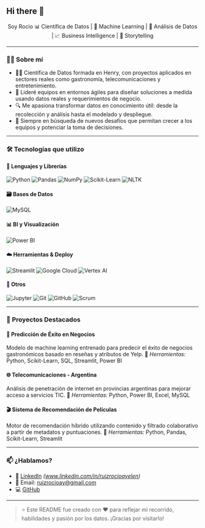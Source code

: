 ## Hi there 👋
<p align="center">
   Soy Rocio
📊 Científica de Datos | 🤖 Machine Learning | 🧠 Análisis de Datos | 📈 Business Intelligence | 🎯 Storytelling
</p>

---

### 🙋‍♀️ Sobre mí

- 👩‍💻 Científica de Datos formada en Henry, con proyectos aplicados en sectores reales como gastronomía, telecomunicaciones y entretenimiento.
- 🤝 Lideré equipos en entornos ágiles para diseñar soluciones a medida usando datos reales y requerimientos de negocio.
- 🔍 Me apasiona transformar datos en conocimiento útil: desde la recolección y análisis hasta el modelado y despliegue.
- 🚀 Siempre en búsqueda de nuevos desafíos que permitan crecer a los equipos y potenciar la toma de decisiones.

---

### 🛠️ Tecnologías que utilizo

#### 🔣 Lenguajes y Librerías

![Python](https://img.shields.io/badge/Python-3776AB?style=flat&logo=python&logoColor=white)
![Pandas](https://img.shields.io/badge/Pandas-150458?style=flat&logo=pandas&logoColor=white)
![NumPy](https://img.shields.io/badge/NumPy-013243?style=flat&logo=numpy&logoColor=white)
![Scikit-Learn](https://img.shields.io/badge/Scikit--Learn-F7931E?style=flat&logo=scikit-learn&logoColor=white)
![NLTK](https://img.shields.io/badge/NLTK-000000?style=flat&logo=nltk&logoColor=white)

#### 🗃️ Bases de Datos

![MySQL](https://img.shields.io/badge/MySQL-4479A1?style=flat&logo=mysql&logoColor=white)

#### 📊 BI y Visualización

![Power BI](https://img.shields.io/badge/Power_BI-F2C811?style=flat&logo=powerbi&logoColor=black)

#### ☁️ Herramientas & Deploy

![Streamlit](https://img.shields.io/badge/Streamlit-FF4B4B?style=flat&logo=streamlit&logoColor=white)
![Google Cloud](https://img.shields.io/badge/Google_Cloud-4285F4?style=flat&logo=googlecloud&logoColor=white)
![Vertex AI](https://img.shields.io/badge/Vertex_AI-34A853?style=flat&logo=googlecloud&logoColor=white)

#### 🧪 Otros

![Jupyter](https://img.shields.io/badge/Jupyter-F37626?style=flat&logo=jupyter&logoColor=white)
![Git](https://img.shields.io/badge/Git-F05032?style=flat&logo=git&logoColor=white)
![GitHub](https://img.shields.io/badge/GitHub-181717?style=flat&logo=github&logoColor=white)
![Scrum](https://img.shields.io/badge/Scrum-6DB33F?style=flat&logo=agile&logoColor=white)

---

### 🚀 Proyectos Destacados

#### 🧠 Predicción de Éxito en Negocios

Modelo de machine learning entrenado para predecir el éxito de negocios gastronómicos basado en reseñas y atributos de Yelp.
📌 *Herramientas:* Python, Scikit-Learn, SQL, Streamlit, Power BI

#### 🌐 Telecomunicaciones - Argentina

Análisis de penetración de internet en provincias argentinas para mejorar acceso a servicios TIC.
📌 *Herramientas:* Python, Power BI, Excel, MySQL

#### 🎬 Sistema de Recomendación de Películas

Motor de recomendación híbrido utilizando contenido y filtrado colaborativo a partir de metadatos y puntuaciones.
📌 *Herramientas:* Python, Pandas, Scikit-Learn, Streamlit

---

### 📫 ¿Hablamos?

- 💼 [LinkedIn](https://linkedin.com/in/tu-usuario) *(www.linkedin.com/in/ruizrocioayelen)*
- 💌 Email: ruizrocioay@gmail.com
- 💻 [GitHub](https://github.com/tu-usuario) 

---

> ⭐ Este README fue creado con ❤️ para reflejar mi recorrido, habilidades y pasión por los datos. ¡Gracias por visitarlo!
<!--
**rook07/rook07** is a ✨ _special_ ✨ repository because its `README.md` (this file) appears on your GitHub profile.

Here are some ideas to get you started:

- 🔭 I’m currently working on ...
- 🌱 I’m currently learning ...
- 👯 I’m looking to collaborate on ...
- 🤔 I’m looking for help with ...
- 💬 Ask me about ...
- 📫 How to reach me: ...
- 😄 Pronouns: ...
- ⚡ Fun fact: ...
-->
